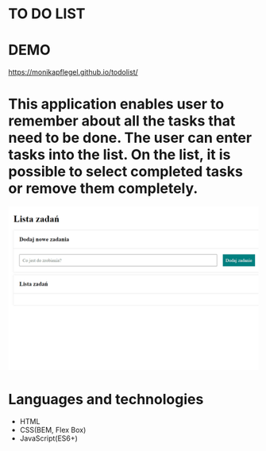 # TO DO LIST 
# DEMO
https://monikapflegel.github.io/todolist/

# This application enables user to remember about all the tasks that need to be done. The user can enter tasks into the list. On the list, it is possible to select completed tasks or remove them completely.
![gif](images/Animation.gif)



# Languages and technologies
- HTML
- CSS(BEM, Flex Box)
- JavaScript(ES6+)
